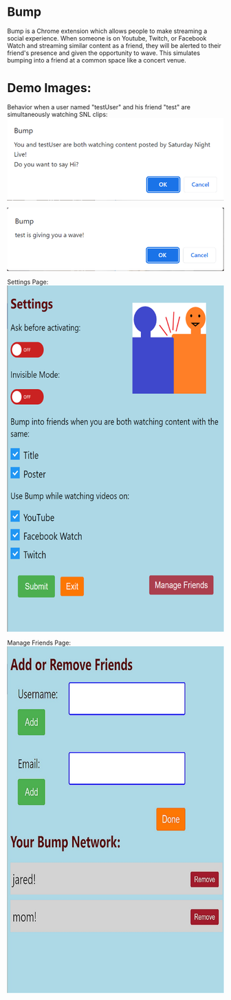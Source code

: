 # Bump

Bump is a Chrome extension which allows people to make streaming a social experience. When someone is on Youtube, Twitch, or Facebook Watch and streaming similar content as a friend, they will be alerted to their friend's presence and given the opportunity to wave. This simulates bumping into a friend at a common space like a concert venue.

# Demo Images:


Behavior when a user named "testUser" and his friend "test" are simultaneously watching SNL clips:
![Contact alert](./README_IMAGES/contact.png)

![Wave alert](./README_IMAGES/wave.png)


Settings Page:
![Settings](./README_IMAGES/settings.png)


Manage Friends Page:
![Friends](./README_IMAGES/friends.jpg)






